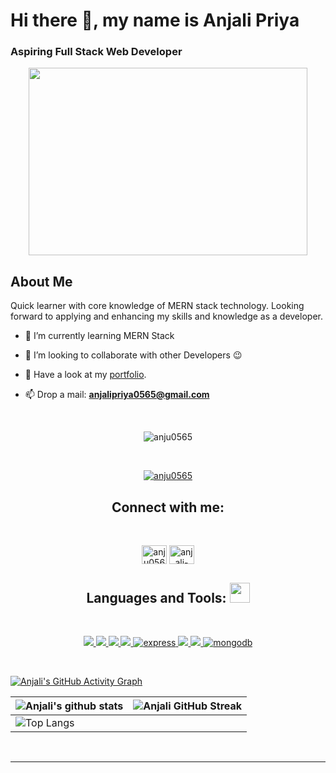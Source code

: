 # <h1>Hi there 👋, my name is Anjali Priya</h1>
### Aspiring Full Stack Web Developer
<p align="center"><img src = "https://www.aalpha.net/wp-content/uploads/2020/12/full-stack-development.gif" height = "300px" width = "94%"></p>


<h2> About Me </h2>


Quick learner with core knowledge of MERN stack technology. Looking forward to applying and enhancing my skills and knowledge as a developer.

- 🌱 I’m currently learning MERN Stack
- 👯 I’m looking to collaborate with other Developers :wink:

- 💬 Have a look at my [portfolio](https://anjali-portfolio-c94484.netlify.app/).

- 📫 Drop a mail: **anjalipriya0565@gmail.com**

<br />


<p align="center"> <img src="https://komarev.com/ghpvc/?username=anju0565&label=Profile%20views&color=0e75b6&style=flat" alt="anju0565" /> </p></br />

<p align="center"> <a href="https://github.com/ryo-ma/github-profile-trophy"><img src="https://github-profile-trophy.vercel.app/?username=anju0565" alt="anju0565" /></a> </p>


<h2 align="center">Connect with me:</h2><br />


<p align="center">
<a href="https://twitter.com/anju0565" target="blank"><img align="center" src="https://raw.githubusercontent.com/rahuldkjain/github-profile-readme-generator/master/src/images/icons/Social/twitter.svg" alt="anju0565" height="30" width="40" /></a>
<a href="https://linkedin.com/in/anjali-priya-144530219" target="blank"><img align="center" src="https://raw.githubusercontent.com/rahuldkjain/github-profile-readme-generator/master/src/images/icons/Social/linked-in-alt.svg" alt="anjali-priya-144530219" height="30" width="40" /></a>
</p>

<h2 align="center"> Languages and Tools: <img src = "https://media2.giphy.com/media/QssGEmpkyEOhBCb7e1/giphy.gif?cid=ecf05e47a0n3gi1bfqntqmob8g9aid1oyj2wr3ds3mg700bl&rid=giphy.gif" width = "32"></h2><br />
  


<p align="center"> 
     <a href="https://www.w3.org/html/" target="_blank"> <img src="https://img.shields.io/badge/HTML5-E34F26?style=for-the-badge&logo=html5&logoColor=white"/> </a> 
     <a href="https://www.w3schools.com/css/" target="_blank"> <img src="https://img.shields.io/badge/CSS3-1572B6?style=for-the-badge&logo=css3&logoColor=white"/> </a>
     <a href="https://developer.mozilla.org/en-US/docs/Web/JavaScript" target="_blank"> <img src="https://img.shields.io/badge/JavaScript-323330?style=for-the-badge&logo=javascript&logoColor=F7DF1E"/> </a> 
    <a href="https://nodejs.org" target="_blank"> <img src="https://img.shields.io/badge/Node.js-339933?style=for-the-badge&logo=nodedotjs&logoColor=white"/> </a> 
    <a href="https://expressjs.com" target="_blank"> <img src="https://img.shields.io/badge/Express.js-000000?style=for-the-badge&logo=express&logoColor=white" alt="express" /> </a>
    <a href="https://reactjs.org/" target="_blank"> <img src="https://img.shields.io/badge/React-20232A?style=for-the-badge&logo=react&logoColor=61DAFB"/> </a>
    <a href="https://redux.js.org/" target="_blank"> <img src="https://img.shields.io/badge/Redux-593D88?style=for-the-badge&logo=redux&logoColor=white"/> </a>
    <a href="https://www.mongodb.com/" target="_blank"> <img src="https://img.shields.io/badge/MongoDB-4EA94B?style=for-the-badge&logo=mongodb&logoColor=white" alt="mongodb"/> </a> 
</p>

<!-- [![React Badge](https://img.shields.io/badge/-React-61DBFB?style=for-the-badge&labelColor=black&logo=react&logoColor=61DBFB)](#)  [![Javascript Badge](https://img.shields.io/badge/-Javascript-F0DB4F?style=for-the-badge&labelColor=black&logo=javascript&logoColor=F0DB4F)](#) [![Typescript Badge](https://img.shields.io/badge/-Typescript-007acc?style=for-the-badge&labelColor=black&logo=typescript&logoColor=007acc)](#) [![Nodejs Badge](https://img.shields.io/badge/-Nodejs-3C873A?style=for-the-badge&labelColor=black&logo=node.js&logoColor=3C873A)](#) [![GraphQL Badge](https://img.shields.io/badge/-GraphQl-e535ab?style=for-the-badge&labelColor=black&logo=node.js&logoColor=e535ab)](#) -->
<br/>

  
  
[![Anjali's GitHub Activity Graph](https://activity-graph.herokuapp.com/graph?username=Anju0565&theme=tokyonight)](https://git.io/praveenscience)

| ![Anjali's github stats](https://github-readme-stats.vercel.app/api?username=Anju0565&show_icons=true&theme=tokyonight) | ![Anjali GitHub Streak](https://github-readme-streak-stats.herokuapp.com/?user=Anju0565&theme=tokyonight) |
| --- | --- |
| ![Top Langs](https://github-readme-stats.vercel.app/api/top-langs/?username=Anju0565&theme=tokyonight)|




<br>


-----

